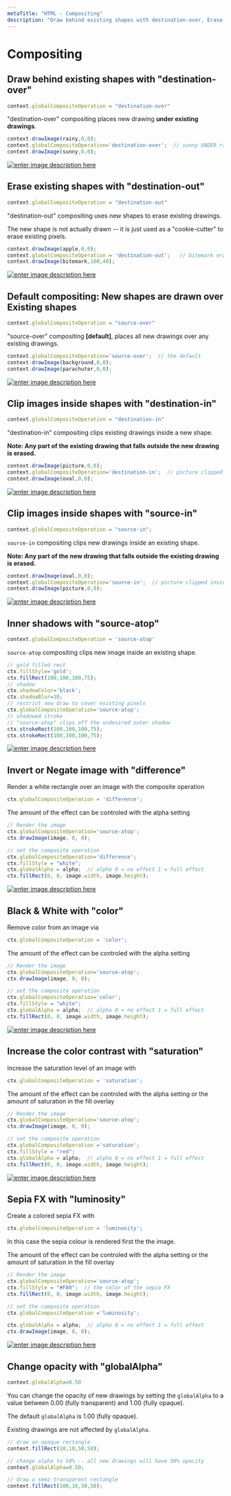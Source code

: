 ```yaml
---
metaTitle: "HTML - Compositing"
description: "Draw behind existing shapes with destination-over, Erase existing shapes with destination-out, Default compositing: New shapes are drawn over Existing shapes, Clip images inside shapes with destination-in, Clip images inside shapes with source-in, Inner shadows with source-atop, Invert or Negate image with difference, Black & White with color, Increase the color contrast with  saturation, Sepia FX with  luminosity, Change opacity with globalAlpha"
---
```


# Compositing



## Draw behind existing shapes with "destination-over"


```js
context.globalCompositeOperation = "destination-over"

```

"destination-over" compositing places new drawing **under existing drawings**.

```js
context.drawImage(rainy,0,0);
context.globalCompositeOperation='destination-over';  // sunny UNDER rainy
context.drawImage(sunny,0,0);

```

[<img src="http://i.stack.imgur.com/fMvyX.png" alt="enter image description here" />](http://i.stack.imgur.com/fMvyX.png)



## Erase existing shapes with "destination-out"


```js
context.globalCompositeOperation = "destination-out"

```

"destination-out" compositing uses new shapes to erase existing drawings.

The new shape is not actually drawn -- it is just used as a "cookie-cutter" to erase existing pixels.

```js
context.drawImage(apple,0,0);
context.globalCompositeOperation = 'destination-out';   // bitemark erases
context.drawImage(bitemark,100,40);

```

[<img src="http://i.stack.imgur.com/09Qgz.png" alt="enter image description here" />](http://i.stack.imgur.com/09Qgz.png)



## Default compositing: New shapes are drawn over Existing shapes


```js
context.globalCompositeOperation = "source-over"

```

"source-over" compositing **[default]**, places all new drawings over any existing drawings.

```js
context.globalCompositeOperation='source-over';  // the default
context.drawImage(background,0,0);
context.drawImage(parachuter,0,0);

```

[<img src="http://i.stack.imgur.com/C61XF.png" alt="enter image description here" />](http://i.stack.imgur.com/C61XF.png)



## Clip images inside shapes with "destination-in"


```js
context.globalCompositeOperation = "destination-in"

```

"destination-in" compositing clips existing drawings inside a new shape.

**Note: Any part of the existing drawing that falls outside the new drawing is erased.**

```js
context.drawImage(picture,0,0);
context.globalCompositeOperation='destination-in';  // picture clipped inside oval
context.drawImage(oval,0,0);

```

[<img src="http://i.stack.imgur.com/I5DS2.png" alt="enter image description here" />](http://i.stack.imgur.com/I5DS2.png)



## Clip images inside shapes with "source-in"


```js
context.globalCompositeOperation = "source-in";

```

`source-in` compositing clips new drawings inside an existing shape.

**Note: Any part of the new drawing that falls outside the existing drawing is erased.**

```js
context.drawImage(oval,0,0);
context.globalCompositeOperation='source-in';  // picture clipped inside oval
context.drawImage(picture,0,0);

```

[<img src="http://i.stack.imgur.com/KTqsN.png" alt="enter image description here" />](http://i.stack.imgur.com/KTqsN.png)



## Inner shadows with "source-atop"


```js
context.globalCompositeOperation = 'source-atop'

```

`source-atop` compositing clips new image inside an existing shape.

```js
// gold filled rect
ctx.fillStyle='gold';
ctx.fillRect(100,100,100,75);
// shadow
ctx.shadowColor='black';
ctx.shadowBlur=10;
// restrict new draw to cover existing pixels
ctx.globalCompositeOperation='source-atop';
// shadowed stroke
// "source-atop" clips off the undesired outer shadow
ctx.strokeRect(100,100,100,75);
ctx.strokeRect(100,100,100,75);

```

[<img src="http://i.stack.imgur.com/QXUzY.png" alt="enter image description here" />](http://i.stack.imgur.com/QXUzY.png)



## Invert or Negate image with "difference"


Render a white rectangle over an image with the composite operation

```js
ctx.globalCompositeOperation = 'difference';

```

The amount of the effect can be controled with the alpha setting

```js
// Render the image
ctx.globalCompositeOperation='source-atop';
ctx.drawImage(image, 0, 0);

// set the composite operation
ctx.globalCompositeOperation='difference';
ctx.fillStyle = "white";
ctx.globalAlpha = alpha;  // alpha 0 = no effect 1 = full effect
ctx.fillRect(0, 0, image.width, image.height);

```

[<img src="http://i.stack.imgur.com/euaCF.png" alt="enter image description here" />](http://i.stack.imgur.com/euaCF.png)



## Black & White with "color"


Remove color from an image via

```js
ctx.globalCompositeOperation = 'color';

```

The amount of the effect can be controled with the alpha setting

```js
// Render the image
ctx.globalCompositeOperation='source-atop';
ctx.drawImage(image, 0, 0);

// set the composite operation
ctx.globalCompositeOperation='color';
ctx.fillStyle = "white";
ctx.globalAlpha = alpha;  // alpha 0 = no effect 1 = full effect
ctx.fillRect(0, 0, image.width, image.height);

```

[<img src="http://i.stack.imgur.com/9B5Y1.png" alt="enter image description here" />](http://i.stack.imgur.com/9B5Y1.png)



## Increase the color contrast with  "saturation"


Increase the saturation level of an image with

```js
ctx.globalCompositeOperation = 'saturation';

```

The amount of the effect can be controled with the alpha setting or the amount of saturation in the fill overlay

```js
// Render the image
ctx.globalCompositeOperation='source-atop';
ctx.drawImage(image, 0, 0);

// set the composite operation
ctx.globalCompositeOperation ='saturation';
ctx.fillStyle = "red";
ctx.globalAlpha = alpha;  // alpha 0 = no effect 1 = full effect
ctx.fillRect(0, 0, image.width, image.height);

```

[<img src="http://i.stack.imgur.com/9Ldnl.png" alt="enter image description here" />](http://i.stack.imgur.com/9Ldnl.png)



## Sepia FX with  "luminosity"


Create a colored sepia FX with

```js
ctx.globalCompositeOperation = 'luminosity';

```

In this case the sepia colour is rendered first the the image.

The amount of the effect can be controled with the alpha setting or the amount of saturation in the fill overlay

```js
// Render the image
ctx.globalCompositeOperation='source-atop';
ctx.fillStyle = "#F80";  // the color of the sepia FX
ctx.fillRect(0, 0, image.width, image.height);

// set the composite operation
ctx.globalCompositeOperation ='luminosity';

ctx.globalAlpha = alpha;  // alpha 0 = no effect 1 = full effect
ctx.drawImage(image, 0, 0);

```

[<img src="http://i.stack.imgur.com/hDrhq.png" alt="enter image description here" />](http://i.stack.imgur.com/hDrhq.png)



## Change opacity with "globalAlpha"


```js
context.globalAlpha=0.50

```

You can change the opacity of new drawings by setting the `globalAlpha` to a value between 0.00 (fully transparent) and 1.00 (fully opaque).

The default `globalAlpha` is 1.00 (fully opaque).

Existing drawings are not affected by `globalAlpha`.

```js
// draw an opaque rectangle
context.fillRect(10,10,50,50);

// change alpha to 50% -- all new drawings will have 50% opacity
context.globalAlpha=0.50;

// draw a semi-transparent rectangle
context.fillRect(100,10,50,50);

```

